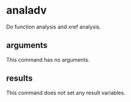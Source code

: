 # analadv

Do function analysis and xref analysis.

## arguments

This command has no arguments.

## results

This command does not set any result variables.
